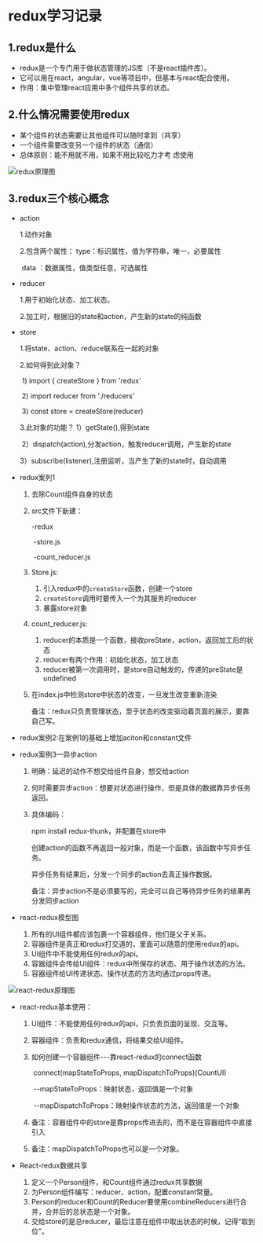# redux学习记录

## 1.redux是什么

- redux是一个专门用于做状态管理的JS库（不是react插件库）。
- 它可以用在react，angular，vue等项目中，但基本与react配合使用。
- 作用：集中管理react应用中多个组件共享的状态。

## 2.什么情况需要使用redux

- 某个组件的状态需要让其他组件可以随时拿到（共享）
- 一个组件需要改变另一个组件的状态（通信）
- 总体原则：能不用就不用，如果不用比较吃力才考 虑使用

![redux原理图](/Users/wanglsh/Desktop/WEB-DailyStudy2021Running/react/redux/reduxDemo1/redux原理图.png)

## 3.redux三个核心概念

- action

  1.动作对象

  2.包含两个属性：
  	type：标识属性，值为字符串，唯一，必要属性

  ​	data ：数据属性，值类型任意，可选属性

- reducer

  1.用于初始化状态、加工状态。

  2.加工时，根据旧的state和action，产生新的state的纯函数

- store

  1.将state、action、reduce联系在一起的对象

  2.如何得到此对象？

  ​	1) import { createStore } from 'redux'

  ​	2) import reducer from './reducers'

  ​	3) const store = createStore(reducer)

  3.此对象的功能？
  	1）getState(),得到state

  ​	2）dispatch(action),分发action，触发reducer调用，产生新的state

  ​	3）subscribe(listener),注册监听，当产生了新的state时，自动调用

- redux案列1

  1. 去除Count组件自身的状态

  2. src文件下新建：

     -redux

     ​	-store.js

     ​	-count_reducer.js

  3. Store.js:

     1. 引入redux中的`createStore`函数，创建一个store
     2. `createStore`调用时要传入一个为其服务的reducer
     3. 暴露store对象

  4. count_reducer.js:

     1. reducer的本质是一个函数，接收preState，action，返回加工后的状态
     2. reducer有两个作用：初始化状态，加工状态
     3. reducer被第一次调用时，是store自动触发的，传递的preState是undefined

  5. 在index.js中检测store中状态的改变，一旦发生改变重新渲染<App />

     备注：redux只负责管理状态，至于状态的改变驱动着页面的展示，要靠自己写。

- redux案例2:在案例1的基础上增加aciton和constant文件

- redux案例3—异步action

  1. 明确：延迟的动作不想交给组件自身，想交给action

  2. 何时需要异步action：想要对状态进行操作，但是具体的数据靠异步任务返回。

  3. 具体编码：

     npm install redux-thunk，并配置在store中

     创建action的函数不再返回一般对象，而是一个函数，该函数中写异步任务。

     异步任务有结果后，分发一个同步的action去真正操作数据。

     备注：异步action不是必须要写的，完全可以自己等待异步任务的结果再分发同步action

- react-redux模型图

  1. 所有的UI组件都应该包裹一个容器组件，他们是父子关系。
  2. 容器组件是真正和redux打交道的，里面可以随意的使用redux的api。
  3. UI组件中不能使用任何redux的api。
  4. 容器组件会传给UI组件：redux中所保存的状态、用于操作状态的方法。
  5. 容器组件给UI传递状态、操作状态的方法均通过props传递。

![react-redux原理图](/Users/wanglsh/Desktop/WEB-DailyStudy2021Running/react/redux/reduxDemo4_react-redux/react-redux原理图.png)

- react-redux基本使用：

  1. UI组件：不能使用任何redux的api，只负责页面的呈现、交互等。

  2. 容器组件：负责和redux通信，将结果交给UI组件。

  3. 如何创建一个容器组件---靠react-redux的connect函数

     ​	connect(mapStateToProps, mapDispatchToProps)(CountUI)

     ​		--mapStateToProps：映射状态，返回值是一个对象

     ​		--mapDispatchToProps：映射操作状态的方法，返回值是一个对象

  4. 备注：容器组件中的store是靠props传进去的，而不是在容器组件中直接引入

  5. 备注：mapDispatchToProps也可以是一个对象。

- React-redux数据共享

  1. 定义一个Person组件，和Count组件通过redux共享数据
  2. 为Person组件编写：reducer、action，配置constant常量。
  3. Person的reducer和Count的Reducer要使用combineReducers进行合并，合并后的总状态是一个对象。
  4. 交给store的是总reducer，最后注意在组件中取出状态的时候，记得“取到位”。